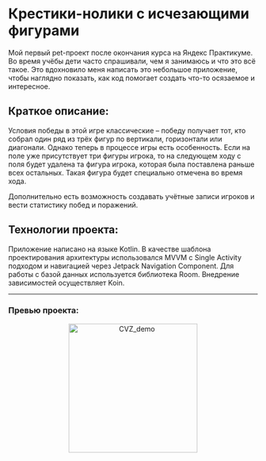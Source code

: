 # Крестики-нолики с исчезающими фигурами

Мой первый pet-проект после окончания курса на Яндекс Практикуме.
Во время учёбы дети часто спрашивали, чем я занимаюсь и что это всё такое. Это вдохновило меня
написать это
небольшое приложение, чтобы наглядно показать, как код помогает создать что-то осязаемое и
интересное.

## Краткое описание:

Условия победы в этой игре классические – победу получает тот, кто собрал один ряд из трёх фигур по
вертикали, горизонтали или диагонали. Однако теперь в процессе игры есть особенность. Если на поле
уже присутствует три фигуры игрока, то на следующем ходу с поля будет удалена та фигура игрока,
которая была поставлена раньше всех остальных. Такая фигура будет специально отмечена во время хода.

Дополнительно есть возможность создавать учётные записи игроков и вести статистику побед и
поражений.

## Технологии проекта:

Приложение написано на языке Kotlin.
В качестве шаблона проектирования архитектуры использовался MVVM с Single Activity подходом и
навигацией через Jetpack Navigation Component.
Для работы с базой данных используется библиотека Room.
Внедрение зависимостей осуществляет Koin.

---
### Превью проекта:

<p align="center">
      <img alt="CVZ_demo" src="https://github.com/user-attachments/assets/be9528c9-d760-4f09-a7f2-e22c7c1a9b62" width="260">
</p>

